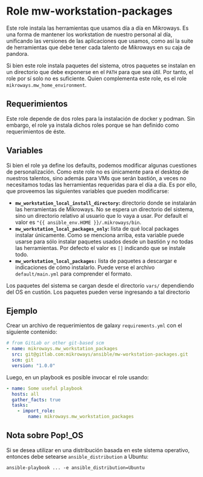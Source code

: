 # Role mw-workstation-packages

Este role instala las herramientas que usamos día a día en Mikroways. Es una
forma de mantener los workstation de nuestro personal al día, unificando las
versiones de las aplicaciones que usamos, como así la suite de herramientas que
debe tener cada talento de Mikroways en su caja de pandora.

Si bien este role instala paquetes del sistema, otros paquetes se instalan en un
directorio que debe exponerse en el `PATH` para que sea útil. Por tanto, el role
por sí solo no es suficiente. Quien complementa este role, es el role
`mikroways.mw_home_environment`.

## Requerimientos

Este role depende de dos roles para la instalación de docker y podman. Sin
embargo, el role ya instala dichos roles porque se han definido como
requerimientos de éste.

## Variables

Si bien el role ya define los defaults, podemos modificar algunas cuestiones de
personalización. Como este role no es únicamente para el desktop de nuestros
talentos, sino además para VMs que serán bastión, a veces no necesitamos todas
las herramientas requeridas para el día a día. Es por ello, que proveemos las
siguientes variables que pueden modificarse:

* **`mw_workstation_local_install_directory`:** directorio donde se instalarán
    las herramientas de Mikroways. No se espera un directorio del sistema, sino
    un directorio relativo al usuario que lo vaya a usar. Por default el valor
    es `"{{ ansible_env.HOME }}/.mikroways/bin`.
* **`mw_workstation_local_packages_only`:**  lista de qué local packages
  instalar únicamente. Como se menciona arriba, esta variable puede usarse para
  sólo instalar paquetes usados desde un bastión y no todas las herramientas. Por
  defecto el valor es `[]` indicando que se instale todo.
* **`mw_workstation_local_packages:`** lista de paquetes a descargar e
  indicaciones de cómo instalarlo. Puede verse el archivo `default/main.yml`
  para comprender el formato.

Los paquetes del sistema se cargan desde el directorio `vars/` dependiendo del
OS en custión. Los paquetes pueden verse ingresando a tal directorio

## Ejemplo

Crear un archivo de requerimientos de galaxy `requirements.yml` con el siguiente
contenido:

```yaml
# from GitLab or other git-based scm
- name: mikroways.mw_workstation_packages
  src: git@gitlab.com:mikroways/ansible/mw-workstation-packages.git
  scm: git
  version: "1.0.0" 
```

Luego, en un playbook es posible invocar el role usando:

```yaml
- name: Some useful playbook
  hosts: all
  gather_facts: true
  tasks:
    - import_role:
        name: mikroways.mw_workstation_packages
```

## Nota sobre Pop!_OS

Si se desea utilizar en una distribución basada en este sistema operativo,
entonces debe setearse `ansible_distribution` a Ubuntu:

```
ansible-playbook ... -e ansible_distribution=Ubuntu
```

